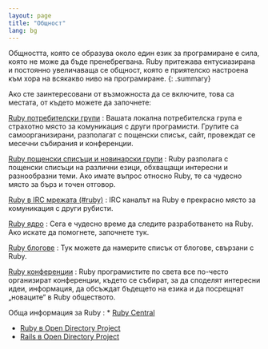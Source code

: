 ```yaml
---
layout: page
title: "Общност"
lang: bg
---
```


Oбщността, която се образува около един език за програмиране е сила,
която не може да бъде пренебрегвана. Ruby притежава ентусиазиранa и
постоянно увеличаващa се общност, която е приятелско настроенa към хора
на всякакво ниво на програмиране.
{: .summary}

Ако сте заинтересовани от възможноста да се включите, това са местата,
от където можете да започнете:

[Ruby потребителски групи](user-groups/)
: Вашата локална потребителска група е страхотно място за комуникация с
  други програмисти. Групите са самоорганизирани, разполагат с пощенски
  списък, сайт, провеждат се месечни събирания и конференции.

[Ruby пощенски списъци и новинарски групи](mailing-lists/)
: Ruby разполага с пощенски списъци на различни езици, обхващащи
  интересни и разнообразни теми. Ако имате въпрос относно Ruby, те са
  чудесно място за бърз и точен отговор.

[Ruby в IRC мрежата (#ruby)](irc://irc.freenode.net/ruby)
: IRC каналът на Ruby е прекрасно място за комуникация с други рубисти.

[Ruby ядро](ruby-core/)
: Сега е чудесно време да следите разработването на Ruby.
  Ако искате да помогнете, започнете тук.

[Ruby блогове](weblogs/)
: Тук можете да намерите списък от блогове, свързани с Ruby.

[Ruby конференции](conferences/)
: Ruby програмистите по света все по-често организират конференции,
  където се събират, за да споделят интересни идеи, информация, да
  обсъждат бъдещето на езика и да посрещнат „новаците“ в Ruby
  обществото.

Обща информация за Ruby
: * [Ruby Central][3]
  * [Ruby в Open Directory Project][4]
  * [Rails в Open Directory Project][5]



[3]: http://rubycentral.org/
[4]: https://dmoztools.net/Computers/Programming/Languages/Ruby/
[5]: https://dmoztools.net/Computers/Programming/Languages/Ruby/Software/Frameworks/Rails/
